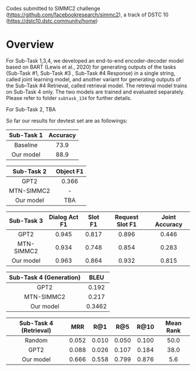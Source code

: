 Codes submitted to SIMMC2 challenge (https://github.com/facebookresearch/simmc2), 
a track of DSTC 10 (https://dstc10.dstc.community/home)

# Overview
For Sub-Task 1,3,4, we developed an end-to-end encoder-decoder model based on BART (Lewis et al., 2020) 
for generating outputs of the tasks (Sub-Task #1, Sub-Task #3 , Sub-Task #4 Response) 
in a single string, called joint learning model, and another variant 
for generating outputs of the Sub-Task #4 Retrieval, called retrieval model. 
The retrieval model trains on Sub-Task 4 only. 
The two models are trained and evaluated separately. Please refer to folder `subtask_134` for further details.

For Sub-Task 2, TBA

So far our results for devtest set are as followings:

| Sub-Task 1 | Accuracy |
| :------: | :------: |
| Baseline | 73.9 |
| Our model | 88.9 |


| Sub-Task 2 | Object F1 |
| :------: | :-------: |
| GPT2     |   0.366   |
| MTN-SIMMC2 | - |
| Our model | TBA |

| Sub-Task 3 | Dialog Act F1 | Slot F1 | Request Slot F1 | Joint Accuracy |
| :------: | :-----------: | :-----: | :-------------: | :------------: |
| GPT2     | 0.945         | 0.817   | 0.896           | 0.446          |
| MTN-SIMMC2 | 0.934 | 0.748 | 0.854     | 0.283          |
| Our model | 0.963 | 0.864 | 0.932     | 0.815          |

| Sub-Task 4 (Generation) |      BLEU |
| :------: | :-------: |
| GPT2     |   0.192   |
| MTN-SIMMC2 | 0.217 |
| Our model | 0.3462 |

| Sub-Task 4 (Retrieval) |    MRR    |  R@1 | R@5 | R@10 | Mean Rank |
| :------: | :-------: | :---: | :-------: | :------: | :-------: |
| Random   |   0.052   |   0.010   |   0.050   |   0.100   |   50.0   |
| GPT2     |   0.088   |   0.026   |   0.107   |   0.184   |   38.0   |
| Our model     |   0.666   |   0.558   |   0.799   |   0.876   |   5.6   |